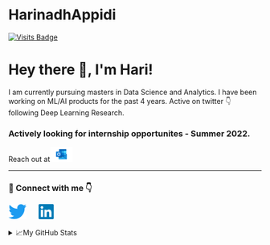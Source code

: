 # HarinadhAppidi
[![Visits Badge](https://badges.pufler.dev/visits/harinadh12/harinadh12)](https://badges.pufler.dev)

# Hey there 👋, I'm Hari!
I am currently pursuing masters in Data Science and Analytics. I have been working on ML/AI products for the past 4 years.
Active on twitter 👇 following Deep Learning Research.

### Actively looking for internship opportunites -  Summer 2022. 

Reach out at[<img height="30" src="logos/Outlook.png">](mailto:appidi.harinadh@outlook.com)

---
### 📢 Connect with me 👇
<p align = "left">
<a href="https://twitter.com/harinadh_appidi/" target="_blank"><img height="30" src="logos/Twitter.png"></a>&nbsp;&nbsp;&nbsp;&nbsp;&nbsp;
<a href = "https://www.linkedin.com/in/harinadh-appidi/" target="_blank"><img height="30" src="logos/Linkedin.png"></a>&nbsp;&nbsp;&nbsp;&nbsp;&nbsp;
</p>

<details>
<summary>📈My GitHub Stats</summary>

<p align="center"> <img src="https://github-readme-stats.vercel.app/api?username=harinadh12&show_icons=true&hide=prs&theme=tokyonight" alt="Harinadh Appidi" />

</details>
